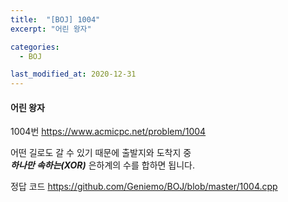 ```yaml
---
title:  "[BOJ] 1004"
excerpt: "어린 왕자"

categories:
  - BOJ

last_modified_at: 2020-12-31
---
```


#### 어린 왕자

1004번 <https://www.acmicpc.net/problem/1004>

어떤 길로도 갈 수 있기 때문에 출발지와 도착지 중  
***하나만 속하는(XOR)*** 은하계의 수를 합하면 됩니다.

정답 코드 <https://github.com/Geniemo/BOJ/blob/master/1004.cpp>